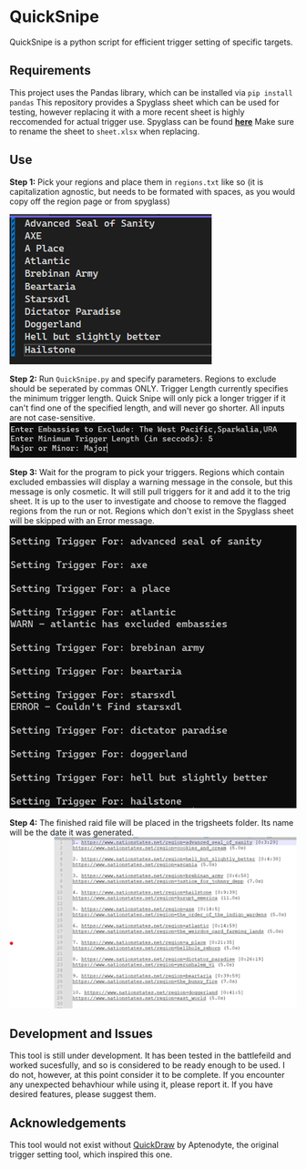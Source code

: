 # QuickSnipe
QuickSnipe is a python script for efficient trigger setting of specific targets.

## Requirements
This project uses the Pandas library, which can be installed via
`pip install pandas`
This repository provides a Spyglass sheet which can be used for testing, however replacing it with a more recent sheet is highly reccomended for actual trigger use.
Spyglass can be found **[here](https://github.com/Derpseh/Spyglass)**
Make sure to rename the sheet to `sheet.xlsx` when replacing.

## Use
**Step 1:** Pick your regions and place them in `regions.txt` like so (it is capitalization agnostic, but needs to be formated with spaces, as you would copy off the region page or from spyglass)

![Step 1](Screenshots/Screen1.png)

**Step 2:** Run `QuickSnipe.py` and specify parameters. Regions to exclude should be seperated by commas ONLY. Trigger Length currently specifies the minimum trigger length. Quick Snipe will only pick a longer trigger if it can't find one of the specified length, and will never go shorter. All inputs are not case-sensitive.
![Step 1](Screenshots/Screen2.png)

**Step 3:** Wait for the program to pick your triggers. Regions which contain excluded embassies will display a warning message in the console, but this message is only cosmetic. It will still pull triggers for it and add it to the trig sheet. It is up to the user to investigate and choose to remove the flagged regions from the run or not. Regions which don't exist in the Spyglass sheet will be skipped with an Error message.
![Step 1](Screenshots/Screen3.png)

**Step 4:** The finished raid file will be placed in the trigsheets folder. Its name will be the date it was generated.
![Step 1](Screenshots/Screen4.png)

## Development and Issues
This tool is still under development. It has been tested in the battlefeild and worked sucesfully, and so is considered to be ready enough to be used. I do not, however, at this point consider it to be complete.
If you encounter any unexpected behavhiour while using it, please report it. If you have desired features, please suggest them.

## Acknowledgements

This tool would not exist without [QuickDraw](https://github.com/Aptenodyte/Quickdraw) by Aptenodyte, the original trigger setting tool, which inspired this one.
